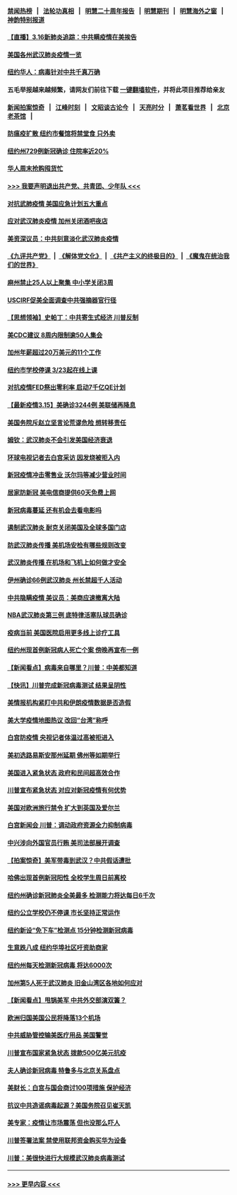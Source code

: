 #### [禁闻热榜](热点新闻.md?=0)  &nbsp;&nbsp;|&nbsp;&nbsp; [法轮功真相](https://github.com/gfw-breaker/truth/blob/master/README.md?=0) &nbsp;&nbsp;|&nbsp;&nbsp; [明慧二十周年报告](https://github.com/gfw-breaker/mh-reports/blob/master/README.md?=0) &nbsp;&nbsp;|&nbsp;&nbsp;[明慧期刊](https://github.com/gfw-breaker/mh-qikan) &nbsp;&nbsp;|&nbsp;&nbsp; [明慧海外之窗](https://github.com/gfw-breaker/mh-news/blob/master/README.md?=0) &nbsp;&nbsp;|&nbsp;&nbsp; [神韵特别报道](https://github.com/gfw-breaker/mh-news/blob/master/shenyun.md?=0)
#### [【直播】3.16新肺炎追踪：中共瞒疫情在美挨告](../pages/nsc412/n11944429.md?t=03162202) 
#### [美国各州武汉肺炎疫情一览](../pages/nsc412/n11944066.md?t=03162202) 
#### [纽约华人：病毒针对中共千真万确](../pages/nsc412/n11942905.md?t=03162202) 
#### 五毛举报越来越频繁，请网友们前往下载 [一键翻墙软件](https://github.com/gfw-breaker/ssr-accounts)，并将此项目推荐给亲友
#### [新闻拍案惊奇](https://github.com/gfw-breaker/banned-news/blob/master/pages/link4.md) &nbsp;&nbsp;|&nbsp;&nbsp; [江峰时刻](https://github.com/gfw-breaker/banned-news/blob/master/pages/link4.md) &nbsp;&nbsp;|&nbsp;&nbsp; [文昭谈古论今](https://github.com/gfw-breaker/banned-news/blob/master/pages/link4.md) &nbsp;&nbsp;|&nbsp;&nbsp; [天亮时分](https://github.com/gfw-breaker/banned-news/blob/master/pages/link4.md) &nbsp;&nbsp;|&nbsp;&nbsp; [萧茗看世界](https://github.com/gfw-breaker/banned-news/blob/master/pages/link4.md) &nbsp;&nbsp;|&nbsp;&nbsp; [北京老茶馆](https://github.com/gfw-breaker/banned-news/blob/master/pages/link4.md) &nbsp;&nbsp;|&nbsp;&nbsp; 
#### [防瘟疫扩散  纽约市餐馆将禁堂食  只外卖](../pages/nsc412/n11943729.md?t=03162202) 
#### [纽约州729例新冠确诊  住院率近20%](../pages/nsc412/n11943724.md?t=03162202) 
#### [华人周末抢购囤货忙](../pages/nsc412/n11943687.md?t=03162202) 
#### [>>> 我要声明退出共产党、共青团、少年队 <<<](https://github.com/begood0513/goodnews/blob/master/quit/letter.md) 
#### [对抗武肺疫情 美国应急计划五大重点](../pages/nsc412/n11943193.md?t=03162202) 
#### [应对武汉肺炎疫情 加州关闭酒吧夜店](../pages/nsc412/n11943540.md?t=03162202) 
#### [美资深议员：中共刻意淡化武汉肺炎疫情](../pages/nsc412/n11943061.md?t=03162202) 
#### [《九评共产党》](https://github.com/begood0513/9ping.md/blob/master/README.md) &nbsp;|&nbsp; [《解体党文化》](../../../../jtdwh.md/blob/master/README.md)  &nbsp;|&nbsp; [《共产主义的终极目的》](../../../../gczydzjmd.md/blob/master/README.md) &nbsp;|&nbsp; [《魔鬼在统治我们的世界》](../../../../mgztzwmdsj.md/blob/master/README.md) 
#### [麻州禁止25人以上聚集   中小学关闭3周](../pages/nsc412/n11943154.md?t=03162202) 
#### [USCIRF促美全面调查中共强摘器官行径](../pages/nsc412/n11942904.md?t=03162202) 
#### [【思想领袖】史帕丁：中共寄生式经济 川普反制](../pages/nsc412/n11805341.md?t=03162202) 
#### [美CDC建议 8周内限制逾50人集会](../pages/nsc412/n11942944.md?t=03162202) 
#### [加州年薪超过20万美元的11个工作](../pages/nsc412/n11919113.md?t=03162202) 
#### [纽约市学校停课   3/23起在线上课](../pages/nsc412/n11942804.md?t=03162202) 
#### [对抗疫情FED祭出零利率 启动7千亿QE计划](../pages/nsc412/n11942782.md?t=03162202) 
#### [【最新疫情3.15】美确诊3244例 美联储再降息](../pages/nsc412/n11940988.md?t=03162202) 
#### [美国务院斥赵立坚言论荒谬危险 想转移责任](../pages/nsc412/n11942518.md?t=03162202) 
#### [姆钦：武汉肺炎不会引发美国经济衰退](../pages/nsc412/n11942530.md?t=03162202) 
#### [环球电视记者去白宫采访 因发烧被拒入内](../pages/nsc412/n11942516.md?t=03162202) 
#### [新冠疫情冲击零售业 沃尔玛等减少营业时间](../pages/nsc412/n11942454.md?t=03162202) 
#### [居家防新冠 美电信商提供60天免费上网](../pages/nsc412/n11942457.md?t=03162202) 
#### [新冠病毒蔓延 还有机会去看电影吗](../pages/nsc412/n11942385.md?t=03162202) 
#### [遏制武汉肺炎 耐克关闭美国及全球多国门店](../pages/nsc412/n11942366.md?t=03162202) 
#### [防武汉肺炎传播 美机场安检有哪些规则改变](../pages/nsc412/n11939497.md?t=03162202) 
#### [武汉肺炎传播 在机场和飞机上如何做才安全](../pages/nsc412/n11928171.md?t=03162202) 
#### [伊州确诊66例武汉肺炎 州长禁超千人活动](../pages/nsc412/n11941564.md?t=03162202) 
#### [中共隐瞒疫情 美议员：美商应速撤离大陆](../pages/nsc412/n11941407.md?t=03162202) 
#### [NBA武汉肺炎第三例 底特律活塞队球员确诊](../pages/nsc412/n11941282.md?t=03162202) 
#### [疫病当前 美国医院启用更多线上诊疗工具](../pages/nsc412/n11941300.md?t=03162202) 
#### [纽约州现首例新冠病人死亡个案  傍晚再宣布一例](../pages/nsc412/n11941340.md?t=03162202) 
#### [【新闻看点】病毒来自哪里？川普：中美都知道](../pages/nsc412/n11940769.md?t=03162202) 
#### [【快讯】川普完成新冠病毒测试 结果呈阴性](../pages/nsc412/n11941045.md?t=03162202) 
#### [美情报机构紧盯中共和伊朗疫情数据是否造假](../pages/nsc412/n11940875.md?t=03162202) 
#### [美大学疫情地图热议 改回“台湾”称呼](../pages/nsc412/n11940365.md?t=03162202) 
#### [白宫防疫情 央视记者体温过高被拒进入](../pages/nsc412/n11940841.md?t=03162202) 
#### [美初选路易斯安那州延期 佛州等如期举行](../pages/nsc412/n11940614.md?t=03162202) 
#### [美国进入紧急状态 政府和民间超高效合作](../pages/nsc412/n11940720.md?t=03162202) 
#### [川普宣布紧急状态 对应对新冠疫情有何优势](../pages/nsc412/n11940632.md?t=03162202) 
#### [美国对欧洲旅行禁令 扩大到英国及爱尔兰](../pages/nsc412/n11940647.md?t=03162202) 
#### [白宫新闻会 川普：调动政府资源全力抑制病毒](../pages/nsc412/n11940558.md?t=03162202) 
#### [中兴涉向外国官员行贿 美司法部展开调查](../pages/nsc412/n11940378.md?t=03162202) 
#### [【拍案惊奇】美军带毒到武汉？中共假话遭批](../pages/nsc412/n11939240.md?t=03162202) 
#### [哈佛出现首例新冠阳性  全校学生周日前离校](../pages/nsc412/n11939759.md?t=03162202) 
#### [纽约州确诊新冠肺炎全美最多  检测能力将达每日6千次](../pages/nsc412/n11939581.md?t=03162202) 
#### [纽约公立学校仍不停课 市长坚持正常运作](../pages/nsc412/n11939557.md?t=03162202) 
#### [纽约新设“免下车”检测点  15分钟检测新冠病毒](../pages/nsc412/n11939513.md?t=03162202) 
#### [生意跌八成  纽约华埠社区吁资助商家](../pages/nsc412/n11939562.md?t=03162202) 
#### [纽约州每天检测新冠病毒  将达6000次](../pages/nsc412/n11939510.md?t=03162202) 
#### [加州第5人死于武汉肺炎 旧金山湾区各地如何应对](../pages/nsc412/n11939263.md?t=03162202) 
#### [【新闻看点】甩锅美军 中共外交部演双簧？](../pages/nsc412/n11938828.md?t=03162202) 
#### [欧洲归国美国公民将降落13个机场](../pages/nsc412/n11939026.md?t=03162202) 
#### [中共威胁管控输美医疗用品 美国警觉](../pages/nsc412/n11938602.md?t=03162202) 
#### [川普宣布国家紧急状态 拨款500亿美元抗疫](../pages/nsc412/n11939032.md?t=03162202) 
#### [夫人确诊新冠病毒 特鲁多与北京关系盘点](../pages/nsc412/n11938748.md?t=03162202) 
#### [美财长：白宫与国会商讨100项措施 保护经济](../pages/nsc412/n11938829.md?t=03162202) 
#### [抗议中共造谣病毒起源？美国务院召见崔天凯](../pages/nsc412/n11938747.md?t=03162202) 
#### [美专家：疫情让市场震荡 但也没那么吓人](../pages/nsc412/n11938573.md?t=03162202) 
#### [川普签署法案 禁使用联邦资金购买华为设备](../pages/nsc412/n11938279.md?t=03162202) 
#### [川普：美很快进行大规模武汉肺炎病毒测试](../pages/nsc412/n11938523.md?t=03162202) 

----
#### [ >>> 更早内容 <<< ](../indexes/nsc412-earlier.md)
